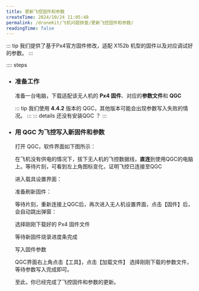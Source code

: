 ```yaml
---
title: 更新飞控固件和参数
createTime: 2024/10/24 11:05:48
permalink: /droneKit/飞机问题排查/更新飞控固件和参数/
readingTime: false
---
```


::: tip 我们提供了基于Px4官方固件修改，适配 X152b 机型的固件以及对应调试好的参数。
:::

:::: steps

- ### 准备工作

    准备一台电脑，下载适配该无人机的 **Px4 固件**、对应的**参数文件**和 **QGC**

    <LinkCard icon="twemoji:astonished-face" title="点击下载 Px4固件（Version 1.15）" href="https://emnavi-doc-img.oss-cn-beijing.aliyuncs.com/emnavi_video/intro/hkust_nxt-dual_1_15_200imu.px4" > </LinkCard>
    <LinkCard icon="twemoji:astonished-face" title="点击下载 Px4固件参数" href="https://emnavi-doc-img.oss-cn-beijing.aliyuncs.com/emnavi_video/intro/hkust_nxt_dual_1_15_200imu_v2.params" > </LinkCard>

    <!-- TODO(Derkai): 图标文件需要更改一下 -->
    ::: tip 我们使用 **4.4.2** 版本的 QGC，其他版本可能会出现参数写入失败的情况。
    ::: 
    ::: details 还没有安装QGC ？
    <LinkCard icon="twemoji:astonished-face" title="点击下载Linux QGC V4.4.2" href="https://github.com/mavlink/qgroundcontrol/releases/download/v4.4.2/QGroundControl.AppImage" > </LinkCard>
    <LinkCard icon="twemoji:astonished-face" title="点击下载Windows QGC V4.4.2" href="https://github.com/mavlink/qgroundcontrol/releases/download/v4.4.2/QGroundControl-installer.exe" > </LinkCard>
    :::

- ### 用 QGC 为飞控写入新固件和参数

    打开 QGC，软件界面如下图所示：

    <ImageCard image="https://emnavi-doc-img.oss-cn-beijing.aliyuncs.com/emnavi_assets/intro/qgc_no_connection_status.png"/>

    在飞机没有供电的情况下，拔下无人机的飞控数据线，**直连**到使用QGC的电脑上。等待片刻，可看到左上角图标变化，证明飞控已连接至QGC
    <ImageCard image="https://emnavi-doc-img.oss-cn-beijing.aliyuncs.com/emnavi_assets/intro/qgc_connection_status.png"/>

    进入载具设置界面：
    <ImageCard image="https://emnavi-doc-img.oss-cn-beijing.aliyuncs.com/emnavi_assets/intro/qgc_step_1.png"/>

    准备刷新固件：
    <ImageCard image="https://emnavi-doc-img.oss-cn-beijing.aliyuncs.com/emnavi_assets/intro/qgc_step_2.png"/>

    等待片刻，重新连接上QGC后，再次进入无人机设置界面，点击【固件】后，会自动跳出弹窗：
    <ImageCard image="https://emnavi-doc-img.oss-cn-beijing.aliyuncs.com/emnavi_assets/intro/qgc_step_3.png"/>

    选择刚刚下载好的 Px4 固件文件
    <ImageCard image="https://emnavi-doc-img.oss-cn-beijing.aliyuncs.com/emnavi_assets/intro/qgc_step_4.png"/>

    等待新固件烧录进度条完成
    <ImageCard image="https://emnavi-doc-img.oss-cn-beijing.aliyuncs.com/emnavi_assets/intro/qgc_step_5.png"/>

    写入固件参数

    QGC界面右上角点击【工具】，点击【加载文件】
     <ImageCard image="https://emnavi-doc-img.oss-cn-beijing.aliyuncs.com/emnavi_assets/intro/qgc_step_26.png"/>
    选择刚刚下载的参数文件，等待参数写入完成即可。
    
    至此，你已经完成了飞控固件和参数的更新。


